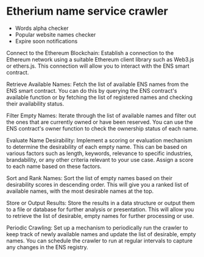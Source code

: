 # Etherium name service crawler
- Words alpha checker
- Popular website names checker
- Expire soon notifications

Connect to the Ethereum Blockchain: Establish a connection to the Ethereum network using a suitable Ethereum client library such as Web3.js or ethers.js. This connection will allow you to interact with the ENS smart contract.

Retrieve Available Names: Fetch the list of available ENS names from the ENS smart contract. You can do this by querying the ENS contract's available function or by fetching the list of registered names and checking their availability status.

Filter Empty Names: Iterate through the list of available names and filter out the ones that are currently owned or have been reserved. You can use the ENS contract's owner function to check the ownership status of each name.

Evaluate Name Desirability: Implement a scoring or evaluation mechanism to determine the desirability of each empty name. This can be based on various factors such as length, keywords, relevance to specific industries, brandability, or any other criteria relevant to your use case. Assign a score to each name based on these factors.

Sort and Rank Names: Sort the list of empty names based on their desirability scores in descending order. This will give you a ranked list of available names, with the most desirable names at the top.

Store or Output Results: Store the results in a data structure or output them to a file or database for further analysis or presentation. This will allow you to retrieve the list of desirable, empty names for further processing or use.

Periodic Crawling: Set up a mechanism to periodically run the crawler to keep track of newly available names and update the list of desirable, empty names. You can schedule the crawler to run at regular intervals to capture any changes in the ENS registry.
